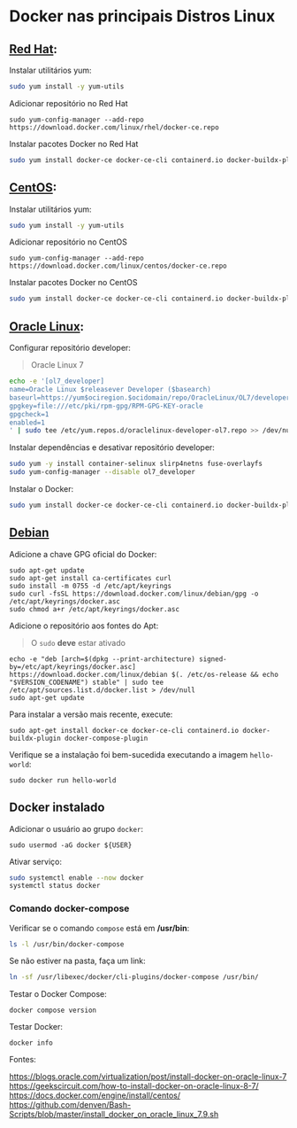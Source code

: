 # Docker nas principais Distros Linux

## [Red Hat](https://docs.docker.com/engine/install/rhel/):

Instalar utilitários yum:  

```bash
sudo yum install -y yum-utils
```

Adicionar repositório no Red Hat  

```
sudo yum-config-manager --add-repo https://download.docker.com/linux/rhel/docker-ce.repo
```

Instalar pacotes Docker no Red Hat  

```bash
sudo yum install docker-ce docker-ce-cli containerd.io docker-buildx-plugin docker-compose-plugin
```

## [CentOS](https://docs.docker.com/engine/install/centos/):  

Instalar utilitários yum:  

```bash
sudo yum install -y yum-utils
```

Adicionar repositório no CentOS   

```
sudo yum-config-manager --add-repo https://download.docker.com/linux/centos/docker-ce.repo
```

Instalar pacotes Docker no CentOS   

```bash
sudo yum install docker-ce docker-ce-cli containerd.io docker-buildx-plugin docker-compose-plugin
```

## [Oracle Linux](https://blogs.oracle.com/virtualization/post/install-docker-on-oracle-linux-7):  

Configurar repositório developer:  
>Oracle Linux 7

```bash
echo -e '[ol7_developer]
name=Oracle Linux $releasever Developer ($basearch)
baseurl=https://yum$ociregion.$ocidomain/repo/OracleLinux/OL7/developer/$basearch/
gpgkey=file:///etc/pki/rpm-gpg/RPM-GPG-KEY-oracle
gpgcheck=1
enabled=1
' | sudo tee /etc/yum.repos.d/oraclelinux-developer-ol7.repo >> /dev/null
```

Instalar dependências e desativar repositório developer:  

```bash
sudo yum -y install container-selinux slirp4netns fuse-overlayfs
sudo yum-config-manager --disable ol7_developer
```

Instalar o Docker:  

```bash
sudo yum install docker-ce docker-ce-cli containerd.io docker-buildx-plugin docker-compose-plugin
```
## [Debian](https://docs.docker.com/engine/install/debian/)

Adicione a chave GPG oficial do Docker:

```
sudo apt-get update
sudo apt-get install ca-certificates curl
sudo install -m 0755 -d /etc/apt/keyrings
sudo curl -fsSL https://download.docker.com/linux/debian/gpg -o /etc/apt/keyrings/docker.asc
sudo chmod a+r /etc/apt/keyrings/docker.asc
```

Adicione o repositório aos fontes do Apt:  
>O `sudo` **deve** estar ativado  

```
echo -e "deb [arch=$(dpkg --print-architecture) signed-by=/etc/apt/keyrings/docker.asc] https://download.docker.com/linux/debian $(. /etc/os-release && echo "$VERSION_CODENAME") stable" | sudo tee /etc/apt/sources.list.d/docker.list > /dev/null
sudo apt-get update
```

Para instalar a versão mais recente, execute:  

```
sudo apt-get install docker-ce docker-ce-cli containerd.io docker-buildx-plugin docker-compose-plugin
```

Verifique se a instalação foi bem-sucedida executando a imagem `hello-world`:  

```
sudo docker run hello-world
```

## Docker instalado  

Adicionar o usuário ao grupo `docker`:  

```
sudo usermod -aG docker ${USER}
```

Ativar serviço:

```bash
sudo systemctl enable --now docker
systemctl status docker
```
### Comando docker-compose

Verificar se o comando `compose` está em **/usr/bin**:

```bash
ls -l /usr/bin/docker-compose
```
Se não estiver na pasta, faça um link:

```bash
ln -sf /usr/libexec/docker/cli-plugins/docker-compose /usr/bin/
```

Testar o Docker Compose:  

```
docker compose version
```
Testar Docker:  

```
docker info
```

Fontes:  

https://blogs.oracle.com/virtualization/post/install-docker-on-oracle-linux-7  
https://geekscircuit.com/how-to-install-docker-on-oracle-linux-8-7/  
https://docs.docker.com/engine/install/centos/  
https://github.com/denven/Bash-Scripts/blob/master/install_docker_on_oracle_linux_7.9.sh  
